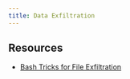 ```yaml
---
title: Data Exfiltration
---
```


## Resources

* [Bash Tricks for File Exfiltration](https://medium.com/maverislabs/bash-tricks-for-file-exfiltration-over-http-s-using-flask-112aed524ad)
